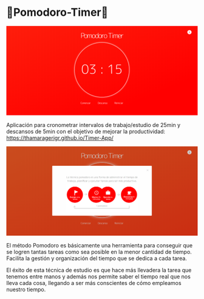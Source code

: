 # 🍅Pomodoro-Timer🍅

   ![Captura de Pantalla](screenshots/screenshot(2).png)

   Aplicación para cronometrar intervalos de trabajo/estudio de 25min y descansos de 5min con el objetivo de mejorar la productividad: https://thamaragerigr.github.io/Timer-App/

   ![Captura de Pantalla](screenshots/screenshot(1).png)


   El método Pomodoro es básicamente una herramienta para conseguir que se logren tantas tareas como sea posible en la menor cantidad de tiempo. Facilita la gestión y organización del tiempo que se dedica a cada tarea. 
   
   El éxito de esta técnica de estudio es que hace más llevadera la tarea que tenemos entre manos y además nos permite saber el tiempo real que nos lleva cada cosa, llegando a ser más conscientes de cómo empleamos nuestro tiempo.
   

